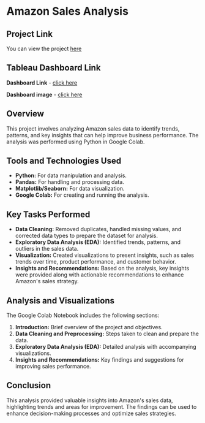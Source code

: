 # Amazon Sales Analysis

## Project Link
You can view the project [here](https://github.com/NabeelGhalib/nabeelghalib.github.io/blob/main/amazon_sales_analysis/Amazon_Sales_Analysis.pdf)

## Tableau Dashboard Link

**Dashboard Link** - [click here](https://public.tableau.com/views/Amazonsales_17130153403460/AmazonSalesAnalyticsDashboard?:language=en-US&:sid=&:display_count=n&:origin=viz_share_link)

**Dashboard image** - [click here](https://github.com/NabeelGhalib/nabeelghalib.github.io/blob/main/amazon_sales_analysis/Amazon%20Sales%20Analytics%20Dashboard.png) 

## Overview
This project involves analyzing Amazon sales data to identify trends, patterns, and key insights that can help improve business performance. The analysis was performed using Python in Google Colab.

## Tools and Technologies Used
- **Python:** For data manipulation and analysis.
- **Pandas:** For handling and processing data.
- **Matplotlib/Seaborn:** For data visualization.
- **Google Colab:** For creating and running the analysis.

## Key Tasks Performed
- **Data Cleaning:** Removed duplicates, handled missing values, and corrected data types to prepare the dataset for analysis.
- **Exploratory Data Analysis (EDA):** Identified trends, patterns, and outliers in the sales data.
- **Visualization:** Created visualizations to present insights, such as sales trends over time, product performance, and customer behavior.
- **Insights and Recommendations:** Based on the analysis, key insights were provided along with actionable recommendations to enhance Amazon's sales strategy.

## Analysis and Visualizations
The Google Colab Notebook includes the following sections:
1. **Introduction:** Brief overview of the project and objectives.
2. **Data Cleaning and Preprocessing:** Steps taken to clean and prepare the data.
3. **Exploratory Data Analysis (EDA):** Detailed analysis with accompanying visualizations.
4. **Insights and Recommendations:** Key findings and suggestions for improving sales performance.

## Conclusion
This analysis provided valuable insights into Amazon's sales data, highlighting trends and areas for improvement. The findings can be used to enhance decision-making processes and optimize sales strategies.



